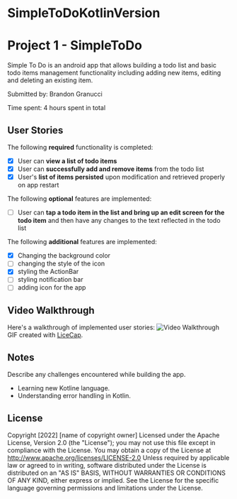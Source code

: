 # SimpleToDoKotlinVersion
# Project 1 - SimpleToDo
Simple To Do is an android app that allows building a todo list 
and basic todo items management functionality including adding new items, 
editing and deleting an existing item.

Submitted by: Brandon Granucci

Time spent: 4 hours spent in total
## User Stories
The following **required** functionality is completed:
* [X] User can **view a list of todo items**
* [X] User can **successfully add and remove items** from the todo list
* [X] User's **list of items persisted** upon modification and retrieved properly on app restart

The following **optional** features are implemented:
* [ ] User can **tap a todo item in the list and bring up an edit screen for the todo item** and then have any changes to the text reflected in the todo list

The following **additional** features are implemented:
* [X] Changing the background color
* [ ] changing the style of the icon
* [X] styling the ActionBar
* [ ] styling notification bar
* [ ] adding icon for the app
## Video Walkthrough
Here's a walkthrough of implemented user stories:
<img src='walkthrough.gif' title='Video Walkthrough' width='' alt='Video Walkthrough' />
GIF created with [LiceCap](http://www.cockos.com/licecap/).
## Notes
Describe any challenges encountered while building the app.
* Learning new Kotline language.
* Understanding error handling in Kotlin. 
## License
Copyright [2022] [name of copyright owner]
Licensed under the Apache License, Version 2.0 (the "License");
you may not use this file except in compliance with the License.
You may obtain a copy of the License at
http://www.apache.org/licenses/LICENSE-2.0
Unless required by applicable law or agreed to in writing, software
distributed under the License is distributed on an "AS IS" BASIS,
WITHOUT WARRANTIES OR CONDITIONS OF ANY KIND, either express or 
implied.
See the License for the specific language governing permissions and
limitations under the License.
